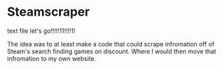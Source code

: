 # Steamscraper

text file let's go!!!!!11!!!!1!

The idea was to at least make a code that could scrape infromation off of Steam's search finding games on discount. 
Where I would then move that infromation to my own website.

